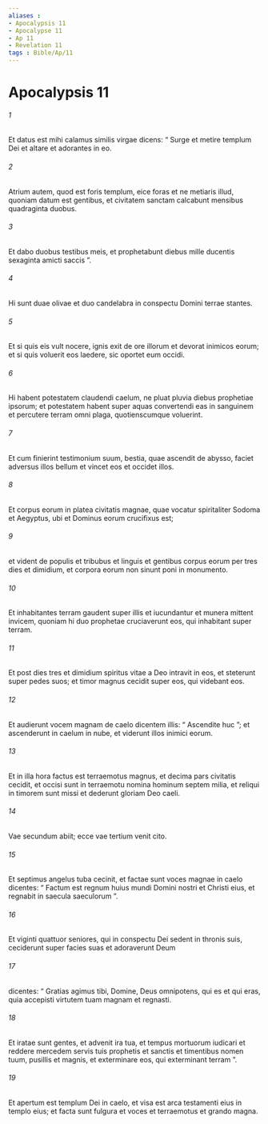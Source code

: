 ```yaml
---
aliases : 
- Apocalypsis 11
- Apocalypse 11
- Ap 11
- Revelation 11
tags : Bible/Ap/11
---
```


# Apocalypsis 11

###### 1
Et datus est mihi calamus similis virgae dicens: “ Surge et metire templum Dei et altare et adorantes in eo. 
###### 2
Atrium autem, quod est foris templum, eice foras et ne metiaris illud, quoniam datum est gentibus, et civitatem sanctam calcabunt mensibus quadraginta duobus. 
###### 3
Et dabo duobus testibus meis, et prophetabunt diebus mille ducentis sexaginta amicti saccis ”. 
###### 4
Hi sunt duae olivae et duo candelabra in conspectu Domini terrae stantes. 
###### 5
Et si quis eis vult nocere, ignis exit de ore illorum et devorat inimicos eorum; et si quis voluerit eos laedere, sic oportet eum occidi. 
###### 6
Hi habent potestatem claudendi caelum, ne pluat pluvia diebus prophetiae ipsorum; et potestatem habent super aquas convertendi eas in sanguinem et percutere terram omni plaga, quotienscumque voluerint. 
###### 7
Et cum finierint testimonium suum, bestia, quae ascendit de abysso, faciet adversus illos bellum et vincet eos et occidet illos. 
###### 8
Et corpus eorum in platea civitatis magnae, quae vocatur spiritaliter Sodoma et Aegyptus, ubi et Dominus eorum crucifixus est; 
###### 9
et vident de populis et tribubus et linguis et gentibus corpus eorum per tres dies et dimidium, et corpora eorum non sinunt poni in monumento. 
###### 10
Et inhabitantes terram gaudent super illis et iucundantur et munera mittent invicem, quoniam hi duo prophetae cruciaverunt eos, qui inhabitant super terram.
###### 11
Et post dies tres et dimidium spiritus vitae a Deo intravit in eos, et steterunt super pedes suos; et timor magnus cecidit super eos, qui videbant eos. 
###### 12
Et audierunt vocem magnam de caelo dicentem illis: “ Ascendite huc ”; et ascenderunt in caelum in nube, et viderunt illos inimici eorum. 
###### 13
Et in illa hora factus est terraemotus magnus, et decima pars civitatis cecidit, et occisi sunt in terraemotu nomina hominum septem milia, et reliqui in timorem sunt missi et dederunt gloriam Deo caeli.
###### 14
Vae secundum abiit; ecce vae tertium venit cito.
###### 15
Et septimus angelus tuba cecinit, et factae sunt voces magnae in caelo dicentes: “ Factum est regnum huius mundi Domini nostri et Christi eius, et regnabit in saecula saeculorum ”.
###### 16
Et viginti quattuor seniores, qui in conspectu Dei sedent in thronis suis, ceciderunt super facies suas et adoraverunt Deum 
###### 17
dicentes: “ Gratias agimus tibi, Domine, Deus omnipotens, qui es et qui eras, quia accepisti virtutem tuam magnam et regnasti.
###### 18
Et iratae sunt gentes, et advenit ira tua, et tempus mortuorum iudicari et reddere mercedem servis tuis prophetis et sanctis et timentibus nomen tuum, pusillis et magnis, et exterminare eos, qui exterminant terram ”.
###### 19
Et apertum est templum Dei in caelo, et visa est arca testamenti eius in templo eius; et facta sunt fulgura et voces et terraemotus et grando magna.
